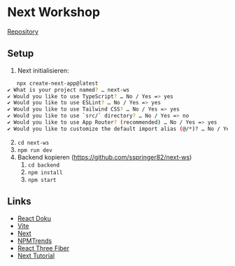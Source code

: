 # Next Workshop

[Repository](https://github.com/sspringer82/next-ws)

## Setup
1. Next initialisieren:

```bash
   npx create-next-app@latest
✔ What is your project named? … next-ws
✔ Would you like to use TypeScript? … No / Yes => yes
✔ Would you like to use ESLint? … No / Yes => yes
✔ Would you like to use Tailwind CSS? … No / Yes => yes
✔ Would you like to use `src/` directory? … No / Yes => no
✔ Would you like to use App Router? (recommended) … No / Yes => yes
✔ Would you like to customize the default import alias (@/*)? … No / Yes => no
```
  2. `cd next-ws`
  3. `npm run dev`
1. Backend kopieren (https://github.com/sspringer82/next-ws)
   1. `cd backend`
   2. `npm install`
   3. `npm start`

## Links
- [React Doku](https://react.dev/learn)
- [Vite](https://vitejs.dev/)
- [Next](https://nextjs.org/)
- [NPMTrends](https://npmtrends.com/)
- [React Three Fiber](https://docs.pmnd.rs/react-three-fiber/getting-started/introduction)
- [Next Tutorial](https://nextjs.org/learn)